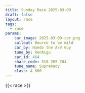 ```yaml
---
title: Sunday Race 2025-03-09
draft: false
layout: race
tags:
  - race
params:
    car_image: 2025-03-09-car.png
    callout: Bourne to be mild
    car_by: Hando the A/V Guy
    tune_by: RenAigu
    car_id: 464
    share_code: 310 265 704
    tune_name: Supramacy
    class: A 800
---
```


{{< race >}}
